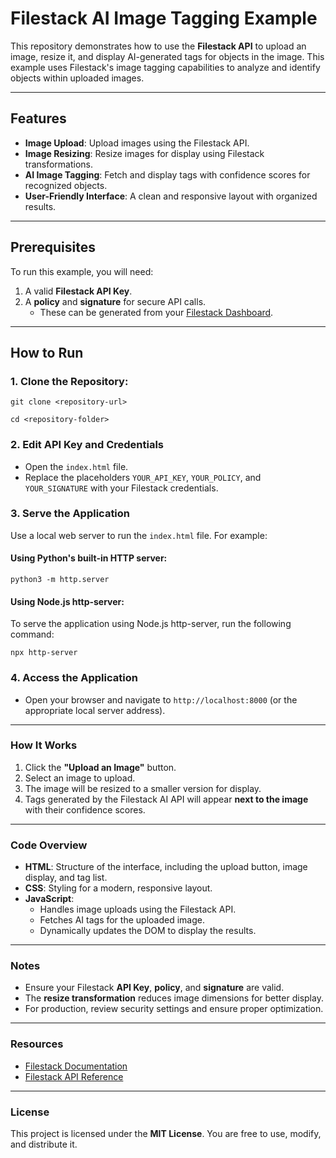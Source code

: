 # Filestack AI Image Tagging Example

This repository demonstrates how to use the **Filestack API** to upload an image, resize it, and display AI-generated tags for objects in the image. This example uses Filestack's image tagging capabilities to analyze and identify objects within uploaded images.

---

## Features

- **Image Upload**: Upload images using the Filestack API.
- **Image Resizing**: Resize images for display using Filestack transformations.
- **AI Image Tagging**: Fetch and display tags with confidence scores for recognized objects.
- **User-Friendly Interface**: A clean and responsive layout with organized results.

---

## Prerequisites

To run this example, you will need:

1. A valid **Filestack API Key**.
2. A **policy** and **signature** for secure API calls.
   - These can be generated from your [Filestack Dashboard](https://www.filestack.com/).

---

## How to Run

### 1. **Clone the Repository**:
   
   `git clone <repository-url>`
   
   `cd <repository-folder>`
   
### 2. Edit API Key and Credentials

- Open the `index.html` file.
- Replace the placeholders `YOUR_API_KEY`, `YOUR_POLICY`, and `YOUR_SIGNATURE` with your Filestack credentials.

### 3. Serve the Application

Use a local web server to run the `index.html` file. For example:

#### Using Python's built-in HTTP server:

`python3 -m http.server`

#### Using Node.js http-server:

To serve the application using Node.js http-server, run the following command:

`npx http-server`

### 4. Access the Application

- Open your browser and navigate to `http://localhost:8000` (or the appropriate local server address).

---

### How It Works

1. Click the **"Upload an Image"** button.
2. Select an image to upload.
3. The image will be resized to a smaller version for display.
4. Tags generated by the Filestack AI API will appear **next to the image** with their confidence scores.

---

### Code Overview

- **HTML**: Structure of the interface, including the upload button, image display, and tag list.
- **CSS**: Styling for a modern, responsive layout.
- **JavaScript**:
  - Handles image uploads using the Filestack API.
  - Fetches AI tags for the uploaded image.
  - Dynamically updates the DOM to display the results.

---

### Notes

- Ensure your Filestack **API Key**, **policy**, and **signature** are valid.
- The **resize transformation** reduces image dimensions for better display.
- For production, review security settings and ensure proper optimization.

---

### Resources

- [Filestack Documentation](https://www.filestack.com/docs/)
- [Filestack API Reference](https://www.filestack.com/products/file-upload/)

---

### License

This project is licensed under the **MIT License**. You are free to use, modify, and distribute it.
